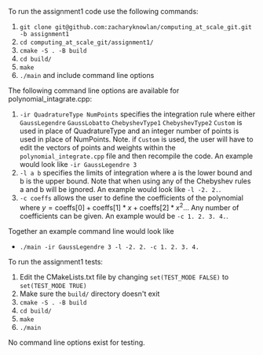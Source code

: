 To run the assignment1 code use the following commands:
1. `git clone git@github.com:zacharyknowlan/computing_at_scale_git.git -b assignment1`
2. `cd computing_at_scale_git/assignment1/`
3. `cmake -S . -B build`
4. `cd build/`
5. `make`
6. `./main` and include command line options

The following command line options are available for polynomial_intagrate.cpp:
1. `-ir QuadratureType NumPoints` specifies the integration rule where either `GaussLegendre` `GaussLobatto` `ChebyshevType1` `ChebyshevType2` `Custom` is used in place of QuadratureType and an integer number of points is used in place of NumPoints. Note. if `Custom` is used, the user will have to edit the vectors of points and weights within the `polynomial_integrate.cpp` file and then recompile the code. An example would look like `-ir GaussLegendre 3`
2. `-l a b` specifies the limits of integration where a is the lower bound and b is the upper bound. Note that when using any of the Chebyshev rules a and b will be ignored. An example would look like `-l -2. 2.`.
3. `-c coeffs` allows the user to define the coefficients of the polynomial where $y = \text{coeffs[0]} + \text{coeffs[1]}*x + \text{coeffs[2]}*x^2$... Any number of coefficients can be given. An example would be `-c 1. 2. 3. 4.`.

Together an example command line would look like 
- `./main -ir GaussLegendre 3 -l -2. 2. -c 1. 2. 3. 4.`

To run the assignment1 tests:
1. Edit the CMakeLists.txt file by changing `set(TEST_MODE FALSE)` to `set(TEST_MODE TRUE)`
2. Make sure the `build/` directory doesn't exit
3. `cmake -S . -B build`
4. `cd build/`
5. `make` 
6. `./main`

No command line options exist for testing.

